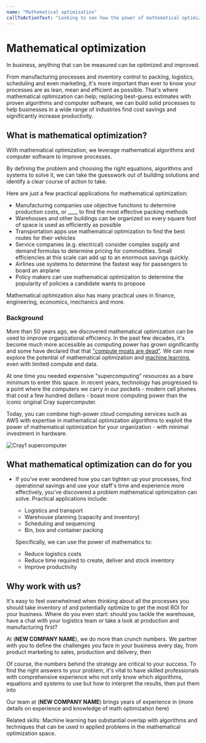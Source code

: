 ```yaml
---
name: "Mathematical optimization"
callToActionText: "Looking to see how the power of mathematical optimization can increase efficiency, reduce waste and improve profitability? We would be happy to talk about how mathematical optimization could be utilized by your organization"
---
```


# Mathematical optimization 

In business, anything that can be measured can be optimized and improved. 

From manufacturing processes and inventory control to packing, logistics, scheduling and even marketing, it's more important than ever to know your processes are as lean, mean and efficient as possible. That's where mathematical optimization can help; replacing best-guess estimates with proven algorithms and computer software, we can build solid processes to help businesses in a wide range of industries find cost savings and significantly increase productivity. 



## What is mathematical optimization?

With mathematical optimization, we leverage mathematical algorithms and computer software to improve processes.

By defining the problem and choosing the right equations, algorithms and systems to solve it, we can take the guesswork out of building solutions and identify a clear course of action to take.

Here are just a few practical applications for mathematical optimization:

- Manufacturing companies use objective functions to determine production costs, or ____ to find the most effective packing methods 
- Warehouses and other buildings can be organized so every square foot of space is used as efficiently as possible
- Transportation apps use mathematical optimization to find the best routes for their vehicles
- Service companies (e.g. electrical) consider complex supply and demand formulas to determine pricing for commodities. Small efficiencies at this scale can add up to an enormous savings quickly.
- Airlines use systems to determine the fastest way for passengers to board an airplane 
- Policy makers can use mathematical optimization to determine the popularity of policies a candidate wants to propose

Mathematical optimization also has many practical uses in finance, engineering, economics, mechanics and more. 

### Background

More than 50 years ago, we discovered mathematical optimization can be used to improve organizational efficiency. In the past few decades, it's become much more accessible as computing power has grown significantly and some have declared that that ["compute moats are dead"](https://smerity.com/articles/2018/limited_compute.html). We can now explore the potential of mathematical optimization and [machine learning](/services/machine-learning), even with limited compute and data. 

At one time you needed expensive "supercomputing" resources as a bare minimum to enter this space. In recent years, technology has progressed to a point where the computers we carry in our pockets - modern cell phones that cost a few hundred dollars - boast more computing power than the iconic original Cray supercomputer. 

Today, you can combine high-power cloud computing services such as AWS with expertise in mathematical optimization algorithms to exploit the power of mathematical optimization for your organization - with minimal investment in hardware.

![Cray1 supercomputer](https://upload.wikimedia.org/wikipedia/commons/thumb/9/96/Cray-1_%281%29.jpg/480px-Cray-1_%281%29.jpg)



## What mathematical optimization can do for you

- If you've ever wondered how you can tighten up your processes, find operational savings and use your staff's time and experience more  effectively, you've discovered a problem mathematical optimization can solve. Practical applications include:

  - Logistics and transport 
  - Warehouse planning (capacity and inventory)
  - Scheduling and sequencing 
  - Bin, box and container packing

  Specifically, we can use the power of mathematics to:

  - Reduce logistics costs 
  - Reduce time required to create, deliver and stock inventory 
  - Improve productivity 



## Why work with us?

It's easy to feel overwhelmed when thinking about all the processes you should take inventory of and potentially optimize to get the most ROI for your business. Where do you even start: should you tackle the warehouse, have a chat with your logistics team or take a look at production and manufacturing first? 

At (**NEW COMPANY NAME**), we do more than crunch numbers. We partner with you to define the challenges you face in your business every day, from product marketing to sales, production and delivery, then 

Of course, the numbers behind the strategy are critical to your success. To find the right answers to your problem, it's vital to have skilled professionals with comprehensive experience who not only know which algorithms, equations and systems to use but how to interpret the results, then put them into 

Our team at (**NEW COMPANY NAME**) brings years of experience in (more details on experience and knowledge of math optimization here)



Related skills: Machine learning has substantial overlap with algorithms and techniques that can be used in applied problems in the mathematical optimization space. 




